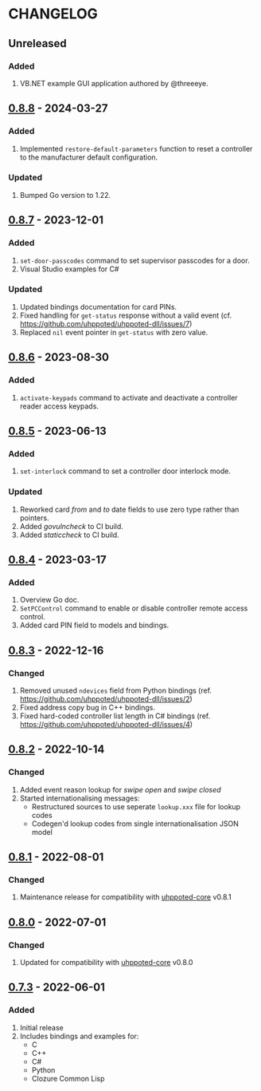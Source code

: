 # CHANGELOG

## Unreleased

### Added
1. VB.NET example GUI application authored by @threeeye.


## [0.8.8](https://github.com/uhppoted/uhppoted-dll/releases/tag/v0.8.8) - 2024-03-27

### Added
1. Implemented `restore-default-parameters` function to reset a controller to the manufacturer default configuration.

### Updated
1. Bumped Go version to 1.22.


## [0.8.7](https://github.com/uhppoted/uhppoted-dll/releases/tag/v0.8.7) - 2023-12-01

### Added
1. `set-door-passcodes` command to set supervisor passcodes for a door.
2. Visual Studio examples for C#

### Updated
1. Updated bindings documentation for card PINs.
2. Fixed handling for `get-status` response without a valid event (cf. https://github.com/uhppoted/uhppoted-dll/issues/7)
3. Replaced `nil` event pointer in `get-status` with zero value.


## [0.8.6](https://github.com/uhppoted/uhppoted-dll/releases/tag/v0.8.6) - 2023-08-30

### Added
1. `activate-keypads` command to activate and deactivate a controller reader access keypads.


## [0.8.5](https://github.com/uhppoted/uhppoted-dll/releases/tag/v0.8.5) - 2023-06-13

### Added
1. `set-interlock` command to set a controller door interlock mode.

### Updated
1. Reworked card _from_ and _to_ date fields to use zero type rather than pointers.
2. Added _govulncheck_ to CI build.
3. Added _staticcheck_ to CI build.


## [0.8.4](https://github.com/uhppoted/uhppoted-dll/releases/tag/v0.8.4) - 2023-03-17

### Added
1. Overview Go doc.
2. `SetPCControl` command to enable or disable controller remote access control.
3. Added card PIN field to models and bindings.


## [0.8.3](https://github.com/uhppoted/uhppoted-dll/releases/tag/v0.8.3) - 2022-12-16

### Changed
1. Removed unused `ndevices` field from Python bindings (ref. https://github.com/uhppoted/uhppoted-dll/issues/2)
2. Fixed address copy bug in C++ bindings.
3. Fixed hard-coded controller list length in C# bindings (ref. https://github.com/uhppoted/uhppoted-dll/issues/4)


## [0.8.2](https://github.com/uhppoted/uhppoted-dll/releases/tag/v0.8.2) - 2022-10-14

### Changed
1. Added event reason lookup for _swipe open_ and _swipe closed_
2. Started internationalising messages:
   - Restructured sources to use seperate `lookup.xxx` file for lookup codes
   - Codegen'd lookup codes from single internationalisation JSON model


## [0.8.1](https://github.com/uhppoted/uhppoted-dll/releases/tag/v0.8.1) - 2022-08-01

### Changed
1. Maintenance release for compatibility with [uhppoted-core](https://github.com/uhppoted/uhppote-core) v0.8.1


## [0.8.0](https://github.com/uhppoted/uhppoted-dll/releases/tag/v0.8.0) - 2022-07-01

### Changed
1. Updated for compatibility with [uhppoted-core](https://github.com/uhppoted/uhppote-core) v0.8.0


## [0.7.3](https://github.com/uhppoted/uhppoted-dll/releases/tag/v0.7.3) - 2022-06-01

### Added
1. Initial release
2. Includes bindings and examples for:
   - C
   - C++
   - C#
   - Python
   - Clozure Common Lisp

